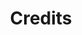 ---
permalink: /credits
title: Credits
separatedTitle: Cre&shy;dits
description: Here you can find out who made which model for Faithful 3D!

p: 'Last update: june 3rd 2020'

Htype: Type
Hdisplayed: Displayed
Hname: Name
Hauthors: Author(s)
Hpublished: Published

item: Item
block: Block
texture: Texture
entity: Entity

yes_span: 'YES'
no_span: 'NO'
na_span: N/A
---